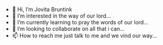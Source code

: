 - 👋 Hi, I’m Jovita Bruntink
- 👀 I’m interested in the way of our lord...
- 🌱 I’m currently learning to pray the words of our lord...
- 💞️ I’m looking to collaborate on all that i can...
- 📫 How to reach me just talk to me and we vind our way...

<!---
JovitaBruntink/JovitaBruntink is a ✨ special ✨ repository because its `README.md` (this file) appears on your GitHub profile.
You can click the Preview link to take a look at your changes.
--->
